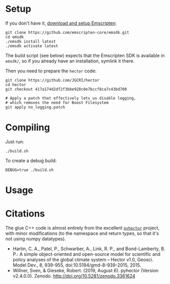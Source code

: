 # Setup

If you don't have it, [download and setup Emscripten](https://emscripten.org/docs/getting_started/downloads.html):

```
git clone https://github.com/emscripten-core/emsdk.git
cd emsdk
./emsdk install latest
./emsdk activate latest
```

The build script (see below) expects that the Emscripten SDK is available in `emsdk/`, so if you already have an installation, symlink it there.

Then you need to prepare the `hector` code:

```
git clone https://github.com/JGCRI/hector
cd hector
git checkout 417a174d2df2f3bbe928c0e7bccf8ca7c43bd700

# Apply a patch that effectively lets us disable logging,
# which removes the need for Boost Filesystem
git apply no_logging.patch
```

# Compiling

Just run:

```
./build.sh
```

To create a debug build:

```
DEBUG=true ./build.sh
```

# Usage



# Citations

The glue C++ code is almost entirely from the excellent [`pyhector`](https://github.com/openclimatedata/pyhector) project, with minor modifications (to the namespace and return types, so that it's not using numpy datatypes).

- Hartin, C. A., Patel, P., Schwarber, A., Link, R. P., and Bond-Lamberty, B. P.: A simple object-oriented and open-source model for scientific and policy analyses of the global climate system – Hector v1.0, Geosci. Model Dev., 8, 939-955, doi:10.5194/gmd-8-939-2015, 2015.
- Willner, Sven, & Gieseke, Robert. (2019, August 6). pyhector (Version v2.4.0.0). Zenodo. http://doi.org/10.5281/zenodo.3361624
